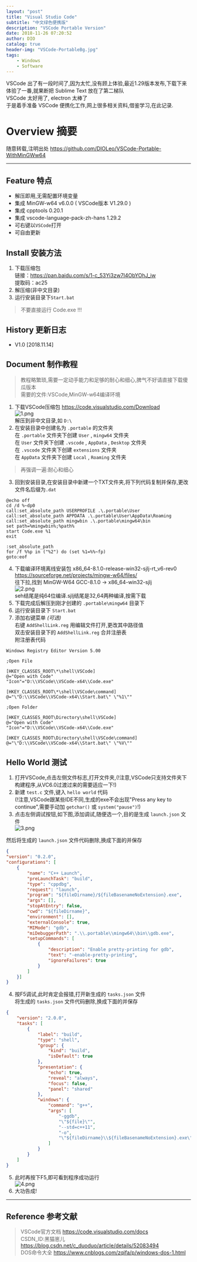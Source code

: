 ```yaml
---
layout: "post"
title: "Visual Studio Code"
subtitle: "中文绿色便携版"
description: "VSCode Portable Version"
date: 2018-11-26 07:20:52
author: DIO
catalog: true
header-img: "VSCode-PortableBg.jpg"
tags: 
    - Windows
    - Software
---
```


VSCode 出了有一段时间了,因为太忙,没有顾上体验,最近1.29版本发布,下载下来体验了一番,就果断把 Sublime Text 放在了第二梯队  
VSCode 太好用了, electron 太棒了  
于是着手准备 VSCode 便携化工作,网上很多相关资料,借鉴学习,在此记录.  

# Overview 摘要  

随意转载,注明出处 https://github.com/DIOLeo/VSCode-Portable-WithMinGWw64  

***

## Feature 特点
* 解压即用,无需配置环境变量  
* 集成 MinGW-w64 v6.0.0 ( VSCode版本 V1.29.0 )  
* 集成 cpptools 0.20.1  
* 集成 vscode-language-pack-zh-hans 1.29.2  
* 可右键以`VSCode`打开  
* 可自由更新  

## Install 安装方法
1. 下载压缩包  
链接：https://pan.baidu.com/s/1-c_53Yi3zw7I4ObYOhJ_iw  
提取码：ac25  
2. 解压缩(非中文目录)  
3. 运行安装目录下`Start.bat`  
> 不要直接运行 Code.exe !!!  

## History 更新日志  
* V1.0 [2018.11.14]  

## Document 制作教程  
> 教程略繁琐,需要一定动手能力和足够的耐心和细心,脾气不好请直接下载傻瓜版本  
> 需要的文件:VSCode,MinGW-w64编译环境  

1. 下载VSCode压缩包 https://code.visualstudio.com/Download  
![1.png](https://i.loli.net/2018/11/14/5bec15bda045c.png)  
解压到非中文目录,如 `D:\`  
2. 在安装目录中创建名为 `.portable` 的文件夹  
在 `.portable` 文件夹下创建 `User` , `mingw64` 文件夹  
在 `User` 文件夹下创建 `.vscode` , `AppData` , `Desktop` 文件夹  
在 `.vscode` 文件夹下创建 `extensions` 文件夹  
在 `AppData` 文件夹下创建 `Local` , `Roaming` 文件夹  
> 再强调一遍:耐心和细心  
3. 回到安装目录,在安装目录中新建一个TXT文件夹,将下列代码复制并保存,更改文件名后缀为`.dat`  

```dos
@echo off
cd /d %~dp0
call:set_absolute_path USERPROFILE .\.portable\User
call:set_absolute_path APPDATA .\.portable\User\AppData\Roaming
call:set_absolute_path mingwbin .\.portable\mingw64\bin
set path=%mingwbin%;%path%
start Code.exe %1
exit

:set_absolute_path
for /f %%p in ("%2") do (set %1=%%~fp)
goto:eof  
```

4. 下载编译环境离线安装包 x86_64-8.1.0-release-win32-sjlj-rt_v6-rev0  
https://sourceforge.net/projects/mingw-w64/files/  
往下拉,找到 MinGW-W64 GCC-8.1.0 -> x86_64-win32-sjlj  
![2.png](https://i.loli.net/2018/11/14/5bec1dd017079.png)  
seh结尾是纯64位编译.sjlj结尾是32,64两种编译,按需下载  
5. 下载完成后解压到刚才创建的 `.portable\mingw64` 目录下  
6. 运行安装目录下 `Start.bat`  
7. 添加右键菜单 *(可选)*  
右键 `AddShellLink.reg` 用编辑文件打开,更改其中路径值  
双击安装目录下的 `AddShellLink.reg` 合并注册表  
附注册表代码  

```dos
Windows Registry Editor Version 5.00

;Open File

[HKEY_CLASSES_ROOT\*\shell\VSCode]
@="Open with Code"
"Icon"="D:\\VSCode\\VSCode-x64\\Code.exe"

[HKEY_CLASSES_ROOT\*\shell\VSCode\command]
@="\"D:\\VSCode\\VSCode-x64\\Start.bat\" \"%1\""

;Open Folder

[HKEY_CLASSES_ROOT\Directory\shell\VSCode]
@="Open with Code"
"Icon"="D:\\VSCode\\VSCode-x64\\Code.exe"

[HKEY_CLASSES_ROOT\Directory\shell\VSCode\command]
@="\"D:\\VSCode\\VSCode-x64\\Start.bat\" \"%V\""  
```

## Hello World 测试  
1. 打开VSCode,点击左侧文件标志,打开文件夹,(!注意,VSCode只支持文件夹下构建程序,从VC6.0过渡过来的需要适应一下!)  
2. 新建 `test.c` 文件,键入 `hello world` 代码  
(!注意,VSCode跟某些IDE不同,生成的exe不会出现"Press any key to continue",需要手动加 `getchar()` 或 `system("pause")`!)
3. 点击左侧调试按钮,如下图,添加调试,随便选一个,目的是生成 `launch.json` 文件  
![3.png](https://i.loli.net/2018/11/14/5bec21a444058.png)  

然后将生成的 `launch.json` 文件代码删除,换成下面的并保存  

```json
{
"version": "0.2.0",
"configurations": [
    {
        "name": "C++ Launch",
        "preLaunchTask": "build",
        "type": "cppdbg",
        "request": "launch",
        "program": "${fileDirname}/${fileBasenameNoExtension}.exe",
        "args": [],
        "stopAtEntry": false,
        "cwd": "${fileDirname}",
        "environment": [],
        "externalConsole": true,
        "MIMode": "gdb",
        "miDebuggerPath": ".\\.portable\\mingw64\\bin\\gdb.exe",
        "setupCommands": [
            {
                "description": "Enable pretty-printing for gdb",
                "text": "-enable-pretty-printing",
                "ignoreFailures": true
            }
        ]
    }]
}
```

4. 按F5调试,此时肯定会报错,打开新生成的 `tasks.json` 文件  
将生成的 `tasks.json` 文件代码删除,换成下面的并保存  

```json
{
    "version": "2.0.0",
    "tasks": [
        {
            "label": "build",
            "type": "shell",
            "group": {
                "kind": "build",
                "isDefault": true
            },
            "presentation": {
                "echo": true,
                "reveal": "always",
                "focus": false,
                "panel": "shared"
            },
            "windows": {
                "command": "g++",
                "args": [
                    "-ggdb",
                    "\"${file}\"",
                    "--std=c++11",
                    "-o",
                    "\"${fileDirname}\\${fileBasenameNoExtension}.exe\""
                ]
            }
        }
    ]
}
```

5. 此时再按下F5,即可看到程序成功运行  
![4.png](https://i.loli.net/2018/11/14/5bec21a185487.png)  
6. 大功告成!  

****

## Reference 参考文献
> VSCode官方文档 https://code.visualstudio.com/docs  
CSDN_ID:黑猫崽儿 https://blog.csdn.net/c_duoduo/article/details/52083494  
DOS命令大全 https://www.cnblogs.com/zqifa/p/windows-dos-1.html  
